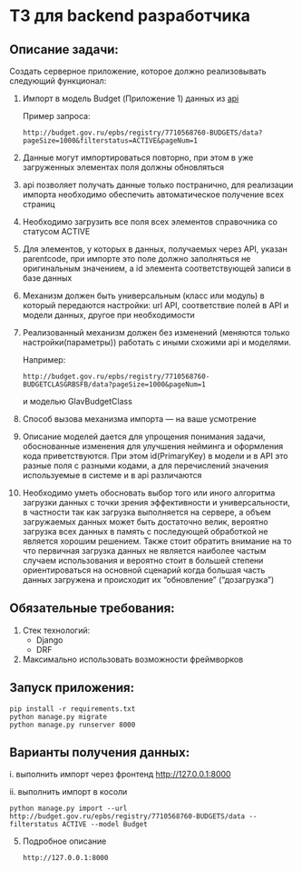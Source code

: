 # ТЗ для backend разработчика

## Описание задачи:
Создать серверное приложение, которое должно реализовывать следующий функционал:

1. Импорт в модель Budget (Приложение 1) данных из [api](http://budget.gov.ru/epbs/faces/p/%D0%94%D0%B0%D0%BD%D0%BD%D1%8B%D0%B5%20%D0%B8%20%D1%81%D0%B5%D1%80%D0%B2%D0%B8%D1%81%D1%8B/opendata?code=7710568760-BUDGETS&_adf.ctrl-state=9j2lrpn45_123&regionId=66)

   Пример запроса: 
      ```
      http://budget.gov.ru/epbs/registry/7710568760-BUDGETS/data?pageSize=1000&filterstatus=ACTIVE&pageNum=1
   ```
2. Данные могут импортироваться повторно, при этом в уже загруженных элементах поля должны обновляться   
3. api позволяет получать данные только постранично, для реализации импорта необходимо обеспечить автоматическое получение всех страниц
4. Необходимо загрузить все поля всех элементов справочника со статусом ACTIVE
5. Для элементов, у которых в данных, получаемых через API, указан parentcode,  при импорте это поле должно заполняться не оригинальным значением, а id элемента соответствующей записи в базе данных 
6. Механизм должен быть универсальным (класс или модуль) в который передаются настройки: url API, соответствие полей в API и модели данных, другое при необходимости
7. Реализованный механизм должен без изменений (меняются только настройки(параметры)) работать с иными схожими api и моделями.

   Например: 
   ```
   http://budget.gov.ru/epbs/registry/7710568760-BUDGETCLASGRBSFB/data?pageSize=1000&pageNum=1
   ```
   и моделью GlavBudgetClass
8. Способ вызова механизма импорта — на ваше усмотрение
9. Описание моделей дается для упрощения понимания задачи, обоснованные изменения для улучшения нейминга и оформления кода приветствуются. При этом id(PrimaryKey) в модели и в API это разные поля с разными кодами, а для перечислений значения используемые в системе и в api различаются
10. Необходимо уметь обосновать выбор того или иного алгоритма загрузки данных с точки зрения эффективности и универсальности, в частности так как загрузка выполняется на сервере, а объем загружаемых данных может быть достаточно велик, вероятно загрузка всех данных в память с последующей обработкой не является хорошим решением. Также стоит обратить внимание на то что первичная загрузка данных не является наиболее частым случаем использования и вероятно стоит в большей степени ориентироваться на основной сценарий когда большая часть данных загружена и происходит их “обновление” (“дозагрузка”)

## Обязательные требования:
1. Стек технологий:
   * Django
   * DRF
2. Максимально использовать возможности фреймворков
    
## Запуск приложения:
``` 
pip install -r requirements.txt 
python manage.py migrate
python manage.py runserver 8000
```

## Варианты получения данных:

 i.  выполнить импорт через фронтенд http://127.0.0.1:8000
	
ii. выполнить импорт в косоли

	python manage.py import --url http://budget.gov.ru/epbs/registry/7710568760-BUDGETS/data --filterstatus ACTIVE --model Budget

5. Подробное описание 
   ```
   http://127.0.0.1:8000
   ```
